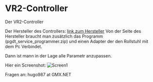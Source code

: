 # VR2-Controller
Der VR2-Controller

Der Hersteller des Controllers: [link zum Hersteller](http://www.cw-industrialgroup.com/)
Von der Seite des Hersteller braucht man zusätzlich das Programm (pgdt_service_programmer.zip) und einen Adapter der den Rollstuhl mit dem Pc Verbindet.

Dann ist mann in der Lage alle Parametr anzupassen.

Hier ein Screenshot:
![Screen1](http://khb.bplaced.net/Screens-Dateien/image001.png)


Fragen an: hugo987 at GMX.NET
